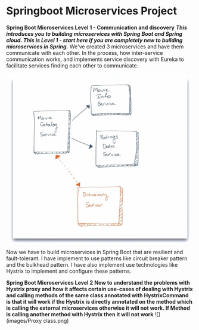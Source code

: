 # Springboot Microservices Project
**Spring Boot Microservices Level 1 - Communication and discovery**
***This introduces you to building microservices with Spring Boot and Spring cloud. 
This is Level 1 - start here if you are completely new to building microservices in Spring.***
We've created 3 microservices and have them communicate with each other. 
In the process, how inter-service communication works, and implements service discovery with Eureka to facilitate services finding each other to communicate.

![](images/Diagram.png)

Now we have to build microservices in Spring Boot that are resilient and fault-tolerant. I have implement to use patterns like circuit breaker pattern and the bulkhead pattern. I have also implement use technologies like Hystrix to implement and configure these patterns.

**Spring Boot Microservices Level 2**
**Now to understand the problems with Hystrix proxy and how it affects certain use-cases of dealing with Hystrix and calling methods of the same class annotated with HystrixCommand is that it will work if the Hystrix is directly annotated on the method which is calling the external microservices otherwise it will not work. 
If Method is calling another method with Hystrix then it will not work**
![](images/Proxy class.png)